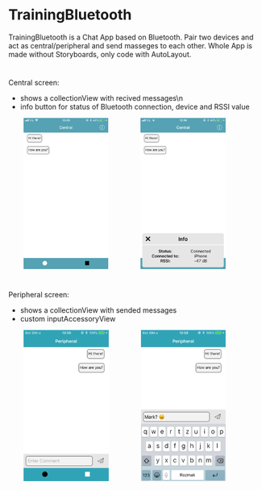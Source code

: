 # TrainingBluetooth

TrainingBluetooth is a Chat App based on Bluetooth.
Pair two devices and act as central/peripheral and send masseges to each other.
Whole App is made without Storyboards, only code with AutoLayout.
#
Central screen:
- shows a collectionView with recived messages\n 
- info button for status of  Bluetooth connection, device and RSSI value

 <img src="images/central.png" widht= 150 height = 300  hspace="30" />  <img src="images/centralInfo.png" widht= 150 height = 300  hspace="30" />
#
Peripheral screen:
- shows a collectionView with sended messages
- custom inputAccessoryView 

 <img src="images/peripheral.png" widht= 150 height = 300  hspace="30" />  <img src="images/peripheralKeyboard.png" widht= 150 height = 300  hspace="30" />


